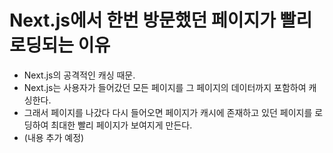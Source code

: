 # Next.js에서 한번 방문했던 페이지가 빨리 로딩되는 이유
- Next.js의 공격적인 캐싱 때문.
- Next.js는 사용자가 들어갔던 모든 페이지를 그 페이지의 데이터까지 포함하여 캐싱한다.
- 그래서 페이지를 나갔다 다시 들어오면 페이지가 캐시에 존재하고 있던 페이지를 로딩하여 최대한 빨리 페이지가 보여지게 만든다.
- (내용 추가 예정)
